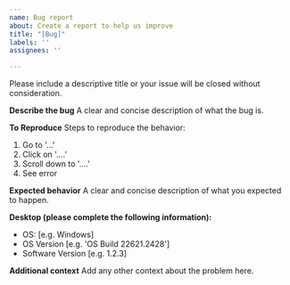 ```yaml
---
name: Bug report
about: Create a report to help us improve
title: "[Bug]"
labels: ''
assignees: ''

---
```


Please include a descriptive title or your issue will be closed without consideration.

**Describe the bug**
A clear and concise description of what the bug is.

**To Reproduce**
Steps to reproduce the behavior:
1. Go to '...'
2. Click on '....'
3. Scroll down to '....'
4. See error

**Expected behavior**
A clear and concise description of what you expected to happen.

**Desktop (please complete the following information):**
 - OS: [e.g. Windows]
 - OS Version [e.g. 'OS Build 22621.2428']
 - Software Version [e.g. 1.2.3]

**Additional context**
Add any other context about the problem here.

